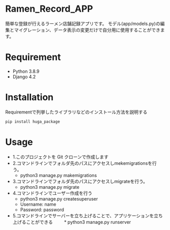 # Ramen_Record_APP

簡単な登録が行えるラーメン店舗記録アプリです。 モデル(app/models.py)の編集とマイグレーション、データ表示の変更だけで自分用に使用することができます。


# Requirement

* Python 3.8.9
* Django 4.2

# Installation

Requirementで列挙したライブラリなどのインストール方法を説明する

```bash
pip install huga_package
```

# Usage

* 1.このプロジェクトを Git クローンで作成します
* 2.コマンドラインでフォルダ先のパスにアクセスしmekemigrationsを行う。
    * python3 manage.py makemigrations
* 3.コマンドラインでフォルダ先のパスにアクセスしmigrateを行う。
    * python3 manage.py migrate
* 4.コマンドラインでユーザー作成を行う
    * python3 manage.py createsuperuser
    * Username: name
    * Password: password
* 5.コマンドラインでサーバーを立ち上げることで、アプリケーションを立ち上げることができる
  　 　* python3 manage.py runserver


